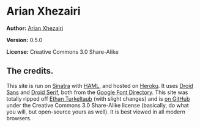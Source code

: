 # Arian Xhezairi

**Author:** [Arian Xhezairi](http://xhezairi.com)

**Version:** 0.5.0

**License:** Creative Commons 3.0 Share-Alike

## The credits.

This site is run on <a href="http://www.sinatrarb.com">Sinatra</a> with <a href="http://haml-lang.com">HAML</a>, and hosted on <a href="http://heroku.com">Heroku</a>. It uses <a href="http://code.google.com/webfonts/family?family=Droid+Sans">Droid Sans</a> and <a href="http://code.google.com/webfonts/family?family=Droid+Serif">Droid Serif</a>, both from the <a href="http://code.google.com/webfonts">Google Font Directory</a>. This site was totally ripped off <a href="http://ethan.heroku.com/">Ethan Turkeltaub</a> (with slight changes) and is <a href="http://github.com/tokolo/arian">on GitHub</a> under the Creative Commons 3.0 Share-Alike license (basically, do what you will, but open-source yours as well). It is best viewed in all modern browsers.</p>
